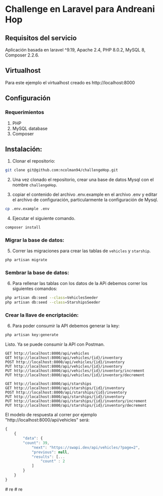 # Challenge en Laravel para Andreani Hop

## Requisitos del servicio

Aplicación basada en laravel ^9.19, Apache 2.4, PHP 8.0.2, MySQL 8, Composer 2.2.6.

## Virtualhost

Para este ejemplo el virtualhost creado es http://localhost:8000

## Configuración

### Requerimientos

1. PHP
2. MySQL database
3. Composer

## Instalación:

1. Clonar el repositorio:

```bash
git clone git@github.com:ncolman94/challengeHop.git
```

2. Una vez clonado el repositorio, crear una base de datos Mysql con el nombre `challengeHop`.

3. copiar el contenido del archivo .env.example en el archivo .env y editar el archivo de configuración, particularmente la configuración de Mysql.

```bash
cp .env.example .env
```

4. Ejecutar el siguiente comando.

```bash
composer install
```

### Migrar la base de datos:

5. Correr las migraciones para crear las tablas de `vehicles` y `starship`.

```bash
php artisan migrate
```

### Sembrar la base de datos:

6. Para rellenar las tablas con los datos de la APi debemos correr los siguientes comandos:

```bash
php artisan db:seed --class=VehiclesSeeder
php artisan db:seed --class=StarshipsSeeder
```

### Crear la llave de encriptación:

6. Para poder consumir la API debemos generar la key:

```bash
php artisan key:generate
```

Listo. Ya se puede consumir la API con Postman.

```code
GET http://localhost:8000/api/vehicles
GET http://localhost:8000/api/vehicles/{id}/inventory
POST http://localhost:8000/api/vehicles/{id}/inventory
PUT http://localhost:8000/api/vehicles/{id}/inventory
PUT http://localhost:8000/api/vehicles/{id}/inventory/increment
PUT http://localhost:8000/api/vehicles/{id}/inventory/decrement

GET http://localhost:8000/api/starships
GET http://localhost:8000/api/starships/{id}/inventory
POST http://localhost:8000/api/starships/{id}/inventory
PUT http://localhost:8000/api/starships/{id}/inventory
PUT http://localhost:8000/api/starships/{id}/inventory/increment
PUT http://localhost:8000/api/starships/{id}/inventory/decrement
```

El modelo de respuesta al correr por ejemplo "http://localhost:8000/api/vehicles" será:

```javascript
{
    {
        "data": {
        "count": 39,
            "next": "https://swapi.dev/api/vehicles/?page=2",
            "previous": null,
            "results": [...
                "count" : 2
            ]
        }
    }
}
```
#   r e  
 #   r e  
 